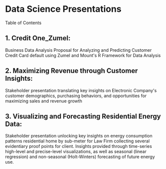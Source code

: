 # Data Science Presentations 
Table of Contents

## 1. Credit One_Zumel: 
   Business Data Analysis Proposal for Analyzing and Predicting Customer Credit Card default using Zumel and Mount's R Framework for Data Analysis

## 2. Maximizing Revenue through Customer Insights:
   Stakeholder presentation translating key insights on Electronic Company's customer demographics, purchasing behaviors, and opportunities for maximizing sales and revenue growth
   
## 3. Visualizing and Forecasting Residential Energy Data:
   Stakeholder presentation unlocking key insights on energy consumption patterns residential home by sub-meter for Law Firm collecting several evidentiary proof points for client. Insights provided through time-series high-level and precise-level visualizations, as well as seasonal (linear regression) and non-seasonal (Holt-Winters) forecasting of future energy use.
